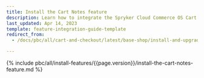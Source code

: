 ```yaml
---
title: Install the Cart Notes feature
description: Learn how to integrate the Spryker Cloud Commerce OS Cart Notes feature into a Spryker project.
last_updated: Apr 14, 2023
template: feature-integration-guide-template
redirect_from:
  - /docs/pbc/all/cart-and-checkout/latest/base-shop/install-and-upgrade/install-features/install-the-cart-notes-feature.html

---
```


{% include pbc/all/install-features/{{page.version}}/install-the-cart-notes-feature.md %} <!-- To edit, see /_includes/pbc/all/install-features/202311.0/install-the-cart-notes-feature.md -->
